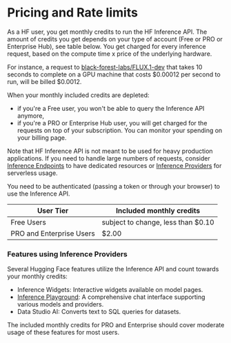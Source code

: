 # Pricing and Rate limits

As a HF user, you get monthly credits to run the HF Inference API. The amount of credits you get depends on your type of account (Free or PRO or Enterprise Hub), see table below.
You get charged for every inference request, based on the compute time x price of the underlying hardware.

For instance, a request to [black-forest-labs/FLUX.1-dev](https://huggingface.co/black-forest-labs/FLUX.1-dev) that takes 10 seconds to complete on a GPU machine that costs $0.00012 per second to run, will be billed $0.0012.

When your monthly included credits are depleted:
- if you're a Free user, you won't be able to query the Inference API anymore,
- if you're a PRO or Enterprise Hub user, you will get charged for the requests on top of your subscription. You can monitor your spending on your billing page.

Note that HF Inference API is not meant to be used for heavy production applications. If you need to handle large numbers of requests, consider [Inference Endpoints](https://huggingface.co/docs/inference-endpoints) to have dedicated resources or [Inference Providers](https://huggingface.co/blog/inference-providers) for serverless usage.

You need to be authenticated (passing a token or through your browser) to use the Inference API.


| User Tier                 | Included monthly credits           |
|---------------------------|------------------------------------|
| Free Users                | subject to change, less than $0.10 |
| PRO and Enterprise Users  | $2.00                              |

### Features using Inference Providers

Several Hugging Face features utilize the Inference API and count towards your monthly credits:

- Inference Widgets: Interactive widgets available on model pages.
- [Inference Playground](https://huggingface.co/playground): A comprehensive chat interface supporting various models and providers.
- Data Studio AI: Converts text to SQL queries for datasets.

The included monthly credits for PRO and Enterprise should cover moderate usage of these features for most users.
